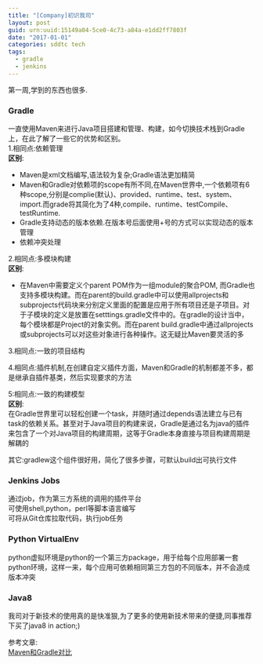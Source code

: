 ```yaml
---
title: "[Company]初识我司"
layout: post
guid: urn:uuid:15149a04-5ce0-4c73-a84a-e1dd2ff7803f
date: "2017-01-01"
categories: sddtc tech
tags:
  - gradle
  - jenkins
---
```


第一周,学到的东西也很多.  

### Gradle  
  一直使用Maven来进行Java项目搭建和管理、构建，如今切换技术栈到Gradle上，在此了解了一些它的优势和区别。  
1.相同点:依赖管理   
**区别**:  
- Maven是xml文档编写,语法较为复杂;Gradle语法更加精简  
- Maven和Gradle对依赖项的scope有所不同,在Maven世界中,一个依赖项有6种scope,分别是complie(默认)、provided、runtime、test、system、import.而grade将其简化为了4种,compile、runtime、testCompile、testRuntime.  
- Gradle支持动态的版本依赖.在版本号后面使用+号的方式可以实现动态的版本管理  
- 依赖冲突处理  

2.相同点:多模块构建  
**区别**:  
- 在Maven中需要定义个parent POM作为一组module的聚合POM, 而Gradle也支持多模块构建。而在parent的build.gradle中可以使用allprojects和subprojects代码块来分别定义里面的配置是应用于所有项目还是子项目。对于子模块的定义是放置在setttings.gradle文件中的。在gradle的设计当中，每个模块都是Project的对象实例。而在parent build.gradle中通过allprojects或subprojects可以对这些对象进行各种操作。这无疑比Maven要灵活的多  

3.相同点:一致的项目结构  

4.相同点:插件机制,在创建自定义插件方面，Maven和Gradle的机制都差不多，都是继承自插件基类，然后实现要求的方法  

5:相同点:一致的构建模型  
**区别**:  
在Gradle世界里可以轻松创建一个task，并随时通过depends语法建立与已有task的依赖关系。甚至对于Java项目的构建来说，Gradle是通过名为java的插件来包含了一个对Java项目的构建周期，这等于Gradle本身直接与项目构建周期是解耦的

其它:gradlew这个组件很好用，简化了很多步骤，可默认build出可执行文件

### Jenkins Jobs  
通过job，作为第三方系统的调用的插件平台  
可使用shell,python，perl等脚本语言编写  
可将从Git仓库拉取代码，执行job任务  


### Python VirtualEnv  
python虚拟环境是python的一个第三方package，用于给每个应用部署一套python环境，这样一来，每个应用可依赖相同第三方包的不同版本，并不会造成版本冲突  


### Java8  
我司对于新技术的使用真的是快准狠,为了更多的使用新技术带来的便捷,同事推荐下买了java8 in action;)  



参考文章:  
[Maven和Gradle对比](http://www.importnew.com/18008.html)
